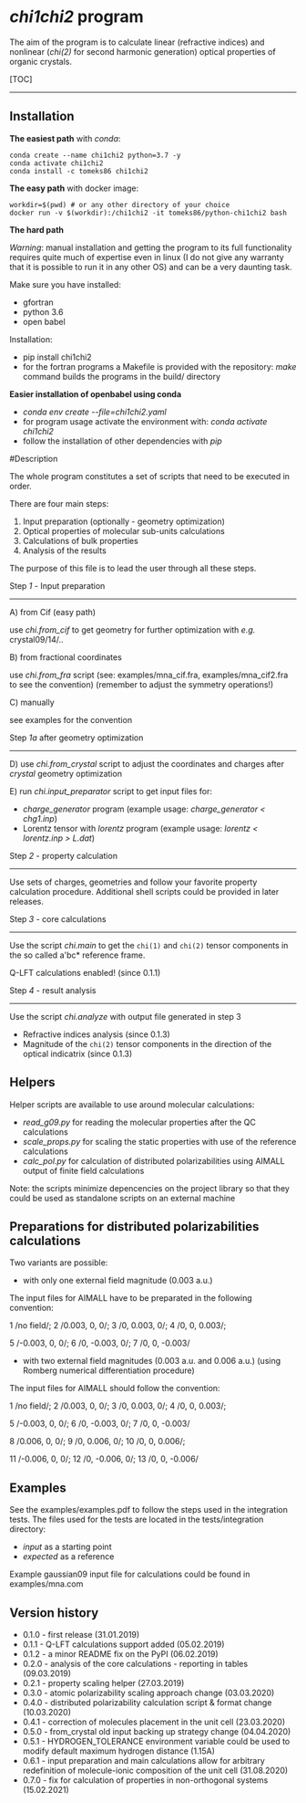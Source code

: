 # *chi1chi2* program

The aim of the program is to calculate linear (refractive indices) 
and nonlinear (*chi(2)* for second harmonic generation) 
optical properties of organic crystals.

[TOC]

---

## Installation

**The easiest path** with *conda*:

```
conda create --name chi1chi2 python=3.7 -y
conda activate chi1chi2
conda install -c tomeks86 chi1chi2
```

**The easy path** with docker image:

```
workdir=$(pwd) # or any other directory of your choice
docker run -v $(workdir):/chi1chi2 -it tomeks86/python-chi1chi2 bash
```

**The hard path**

*Warning*: manual installation and getting the program to its full functionality
requires quite much of expertise even in linux (I do not give any warranty that it is
possible to run it in any other OS) and can be a very daunting task.

Make sure you have installed:
 - gfortran
 - python 3.6
 - open babel

Installation:
 - pip install chi1chi2
 - for the fortran programs a Makefile is provided with the repository:
   *make* command builds the programs in the build/ directory

**Easier installation of openbabel using conda**

- *conda env create --file=chi1chi2.yaml*
- for program usage activate the environment with: *conda activate chi1chi2*
- follow the installation of other dependencies with *pip*

#Description

The whole program constitutes a set of scripts that need to be executed in order.

There are four main steps:

1. Input preparation (optionally - geometry optimization)
2. Optical properties of molecular sub-units calculations
3. Calculations of bulk properties
4. Analysis of the results

The purpose of this file is to lead the user through all these steps.


Step *1* - Input preparation
____________________________

A) from Cif (easy path)

use *chi.from_cif* to get geometry for further optimization with *e.g.* crystal09/14/..

B) from fractional coordinates

use *chi.from_fra* script (see: examples/mna_cif.fra, examples/mna_cif2.fra to see the convention)
(remember to adjust the symmetry operations!)

C) manually

see examples for the convention


Step *1a* after geometry optimization
_____________________________________

D) use *chi.from_crystal* script to adjust the coordinates and charges after *crystal* geometry optimization

E) run *chi.input_preparator* script to get input files for:

- *charge_generator* program (example usage: *charge_generator < chg1.inp*)
- Lorentz tensor with *lorentz* program (example usage: *lorentz < lorentz.inp > L.dat*)


Step *2* - property calculation
_______________________________

Use sets of charges, geometries and follow your favorite property calculation procedure.
Additional shell scripts could be provided in later releases.

Step *3* - core calculations
____________________________

Use the script *chi.main* to get the `chi(1)` and `chi(2)` tensor components in the so called a'bc* reference frame.

Q-LFT calculations enabled! (since 0.1.1)

Step *4* - result analysis
__________________________

Use the script *chi.analyze* with output file generated in step 3

- Refractive indices analysis (since 0.1.3)
- Magnitude of the `chi(2)` tensor components in the direction of the optical indicatrix (since 0.1.3)


Helpers
-------

Helper scripts are available to use around molecular calculations:
 - *read_g09.py* for reading the molecular properties after the QC calculations
 - *scale_props.py* for scaling the static properties with use of the reference calculations
 - *calc_pol.py* for calculation of distributed polarizabilities using AIMALL output of finite field calculations

Note: the scripts minimize depencencies on the project library so that they could
be used as standalone scripts on an external machine

Preparations for distributed polarizabilities calculations
----------------------------------------------------------

Two variants are possible:
 - with only one external field magnitude (0.003 a.u.)

  The input files for AIMALL have to be preparated in the following convention:

  1 /no field/; 2 /0.003, 0, 0/; 3 /0, 0.003, 0/; 4 /0, 0, 0.003/;

  5 /-0.003, 0, 0/; 6 /0, -0.003, 0/; 7 /0, 0, -0.003/

 - with two external field magnitudes (0.003 a.u. and 0.006 a.u.)
   (using Romberg numerical differentiation procedure)

  The input files for AIMALL should follow the convention:

  1 /no field/; 2 /0.003, 0, 0/; 3 /0, 0.003, 0/; 4 /0, 0, 0.003/;

  5 /-0.003, 0, 0/; 6 /0, -0.003, 0/; 7 /0, 0, -0.003/

  8 /0.006, 0, 0/; 9 /0, 0.006, 0/; 10 /0, 0, 0.006/;

  11 /-0.006, 0, 0/; 12 /0, -0.006, 0/; 13 /0, 0, -0.006/

Examples
--------

See the examples/examples.pdf to follow the steps used in the integration tests.
The files used for the tests are located in the tests/integration directory:

- *input* as a starting point
- *expected* as a reference

Example gaussian09 input file for calculations could be found in examples/mna.com

Version history
---------------

- 0.1.0 - first release (31.01.2019)
- 0.1.1 - Q-LFT calculations support added (05.02.2019)
- 0.1.2 - a minor README fix on the PyPI (06.02.2019)
- 0.2.0 - analysis of the core calculations - reporting in tables (09.03.2019)
- 0.2.1 - property scaling helper (27.03.2019)
- 0.3.0 - atomic polarizability scaling approach change (03.03.2020)
- 0.4.0 - distributed polarizability calculation script & format change (10.03.2020)
- 0.4.1 - correction of molecules placement in the unit cell (23.03.2020)
- 0.5.0 - from_crystal old input backing up strategy change (04.04.2020)
- 0.5.1 - HYDROGEN_TOLERANCE environment variable could be used to modify default maximum hydrogen distance (1.15A)
- 0.6.1 - input preparation and main calculations allow for arbitrary redefinition 
of molecule-ionic composition of the unit cell (31.08.2020)
- 0.7.0 - fix for calculation of properties in non-orthogonal systems (15.02.2021)
